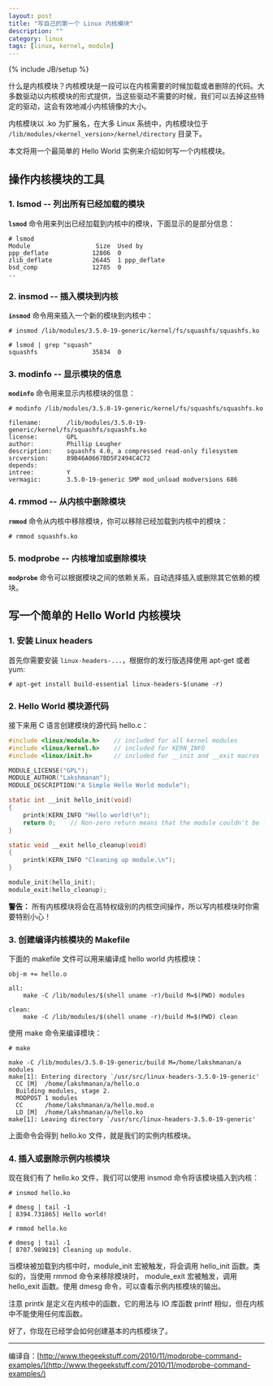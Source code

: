 ```yaml
---
layout: post
title: "写自己的第一个 Linux 内核模块"
description: ""
category: linux 
tags: [linux, kernel, module]
---
```

{% include JB/setup %}


什么是内核模块？内核模块是一段可以在内核需要的时候加载或者删除的代码。大多数驱动以内核模块的形式提供，当这些驱动不需要的时候，我们可以去掉这些特定的驱动，这会有效地减小内核镜像的大小。

内核模块以 .ko 为扩展名，在大多 Linux 系统中，内核模块位于 `/lib/modules/<kernel_version>/kernel/directory` 目录下。

本文将用一个最简单的 Hello World 实例来介绍如何写一个内核模块。


## 操作内核模块的工具
### 1. lsmod -- 列出所有已经加载的模块
**`lsmod`** 命令用来列出已经加载到内核中的模块，下面显示的是部分信息：

```
# lsmod
Module                  Size  Used by
ppp_deflate            12806  0 
zlib_deflate           26445  1 ppp_deflate
bsd_comp               12785  0 
..
```
  
### 2. insmod -- 插入模块到内核
**`insmod`** 命令用来插入一个新的模块到内核中：

```
# insmod /lib/modules/3.5.0-19-generic/kernel/fs/squashfs/squashfs.ko

# lsmod | grep "squash"
squashfs               35834  0
```

### 3. modinfo -- 显示模块的信息
**`modinfo`** 命令用来显示内核模块的信息：

```
# modinfo /lib/modules/3.5.0-19-generic/kernel/fs/squashfs/squashfs.ko

filename:       /lib/modules/3.5.0-19-generic/kernel/fs/squashfs/squashfs.ko
license:        GPL
author:         Phillip Lougher 
description:    squashfs 4.0, a compressed read-only filesystem
srcversion:     89B46A0667BD5F2494C4C72
depends:        
intree:         Y
vermagic:       3.5.0-19-generic SMP mod_unload modversions 686
```
### 4. rmmod -- 从内核中删除模块
**`rmmod`** 命令从内核中移除模块，你可以移除已经加载到内核中的模块：

```
# rmmod squashfs.ko
```

### 5. modprobe -- 内核增加或删除模块
**`modprobe`** 命令可以根据模块之间的依赖关系，自动选择插入或删除其它依赖的模块。

## 写一个简单的 Hello World 内核模块

### 1. 安装 Linux headers
首先你需要安装 `linux-headers-...`，根据你的发行版选择使用 apt-get 或者 yum:

```
# apt-get install build-essential linux-headers-$(uname -r)
```

### 2. Hello World 模块源代码
接下来用 C 语言创建模块的源代码 hello.c：

``` c
#include <linux/module.h>    // included for all kernel modules
#include <linux/kernel.h>    // included for KERN_INFO
#include <linux/init.h>      // included for __init and __exit macros

MODULE_LICENSE("GPL");
MODULE_AUTHOR("Lakshmanan");
MODULE_DESCRIPTION("A Simple Hello World module");

static int __init hello_init(void)
{
    printk(KERN_INFO "Hello world!\n");
    return 0;    // Non-zero return means that the module couldn't be loaded.
}

static void __exit hello_cleanup(void)
{
    printk(KERN_INFO "Cleaning up module.\n");
}

module_init(hello_init);
module_exit(hello_cleanup);
```

**警告：** 所有内核模块将会在高特权级别的内核空间操作，所以写内核模块时你需要特别小心！

### 3. 创建编译内核模块的 Makefile
下面的 makefile 文件可以用来编译成 hello world 内核模块：

```
obj-m += hello.o

all:
    make -C /lib/modules/$(shell uname -r)/build M=$(PWD) modules

clean:
    make -C /lib/modules/$(shell uname -r)/build M=$(PWD) clean
```
使用 make 命令来编译模块：

```
# make

make -C /lib/modules/3.5.0-19-generic/build M=/home/lakshmanan/a modules
make[1]: Entering directory `/usr/src/linux-headers-3.5.0-19-generic'
  CC [M]  /home/lakshmanan/a/hello.o
  Building modules, stage 2.
  MODPOST 1 modules
  CC      /home/lakshmanan/a/hello.mod.o
  LD [M]  /home/lakshmanan/a/hello.ko
make[1]: Leaving directory `/usr/src/linux-headers-3.5.0-19-generic'
```
上面命令会得到 hello.ko 文件，就是我们的实例内核模块。

### 4. 插入或删除示例内核模块
现在我们有了 hello.ko 文件，我们可以使用 insmod 命令将该模块插入到内核：

```
# insmod hello.ko

# dmesg | tail -1
[ 8394.731865] Hello world!

# rmmod hello.ko

# dmesg | tail -1
[ 8707.989819] Cleaning up module.
```

当模块被加载到内核中时，module_init 宏被触发，将会调用 hello_init 函数。类似的，当使用 rmmod 命令来移除模块时， module_exit 宏被触发，调用 hello_exit 函数。使用 dmesg 命令，可以查看示例内核模块的输出。

注意 printk 是定义在内核中的函数，它的用法与 IO 库函数 printf 相似，但在内核中不能使用任何库函数。

好了，你现在已经学会如何创建基本的内核模块了。


---
编译自：[http://www.thegeekstuff.com/2010/11/modprobe-command-examples/](http://www.thegeekstuff.com/2010/11/modprobe-command-examples/)
